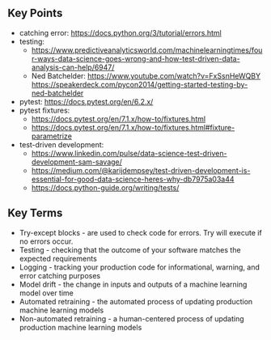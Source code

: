 ## Key Points

- catching error: https://docs.python.org/3/tutorial/errors.html
- testing:
    + https://www.predictiveanalyticsworld.com/machinelearningtimes/four-ways-data-science-goes-wrong-and-how-test-driven-data-analysis-can-help/6947/
    + Ned Batchelder: https://www.youtube.com/watch?v=FxSsnHeWQBY
                      https://speakerdeck.com/pycon2014/getting-started-testing-by-ned-batchelder
- pytest: https://docs.pytest.org/en/6.2.x/
- pytest fixtures:
    + https://docs.pytest.org/en/7.1.x/how-to/fixtures.html
    + https://docs.pytest.org/en/7.1.x/how-to/fixtures.html#fixture-parametrize
- test-driven development:
    + https://www.linkedin.com/pulse/data-science-test-driven-development-sam-savage/
    + https://medium.com/@karijdempsey/test-driven-development-is-essential-for-good-data-science-heres-why-db7975a03a44
    + https://docs.python-guide.org/writing/tests/

## Key Terms

- Try-except blocks - are used to check code for errors. Try will execute if no errors occur.
- Testing - checking that the outcome of your software matches the expected requirements
- Logging - tracking your production code for informational, warning, and error catching purposes
- Model drift - the change in inputs and outputs of a machine learning model over time
- Automated retraining - the automated process of updating production machine learning models
- Non-automated retraining - a human-centered process of updating production machine learning models
